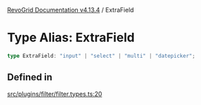 [RevoGrid Documentation v4.13.4](README.md) / ExtraField

# Type Alias: ExtraField

```ts
type ExtraField: "input" | "select" | "multi" | "datepicker";
```

## Defined in

[src/plugins/filter/filter.types.ts:20](https://github.com/revolist/revogrid/blob/325e86c31155d90566dec588c08b121b0ae7657a/src/plugins/filter/filter.types.ts#L20)
